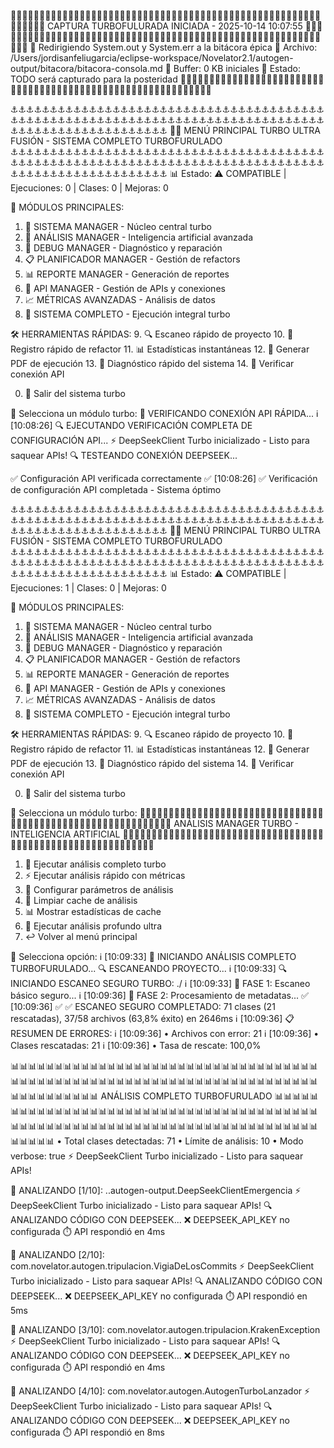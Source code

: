 
🚀🚀🚀🚀🚀🚀🚀🚀🚀🚀🚀🚀🚀🚀🚀🚀🚀🚀🚀🚀🚀🚀🚀🚀🚀🚀🚀🚀🚀🚀🚀🚀🚀🚀🚀🚀🚀🚀🚀🚀🚀🚀🚀🚀🚀🚀🚀🚀🚀🚀🚀🚀🚀🚀🚀🚀🚀🚀🚀🚀
           CAPTURA TURBOFULURADA INICIADA - 2025-10-14 10:07:55
🚀🚀🚀🚀🚀🚀🚀🚀🚀🚀🚀🚀🚀🚀🚀🚀🚀🚀🚀🚀🚀🚀🚀🚀🚀🚀🚀🚀🚀🚀🚀🚀🚀🚀🚀🚀🚀🚀🚀🚀🚀🚀🚀🚀🚀🚀🚀🚀🚀🚀🚀🚀🚀🚀🚀🚀🚀🚀🚀🚀
🎯 Redirigiendo System.out y System.err a la bitácora épica
📁 Archivo: /Users/jordisanfeliugarcia/eclipse-workspace/Novelator2.1/autogen-output/bitacora/bitacora-consola.md
💾 Buffer: 0 KB iniciales
🔮 Estado: TODO será capturado para la posteridad
🚀🚀🚀🚀🚀🚀🚀🚀🚀🚀🚀🚀🚀🚀🚀🚀🚀🚀🚀🚀🚀🚀🚀🚀🚀🚀🚀🚀🚀🚀🚀🚀🚀🚀🚀🚀🚀🚀🚀🚀🚀🚀🚀🚀🚀🚀🚀🚀🚀🚀🚀🚀🚀🚀🚀🚀🚀🚀🚀🚀


⚓⚓⚓⚓⚓⚓⚓⚓⚓⚓⚓⚓⚓⚓⚓⚓⚓⚓⚓⚓⚓⚓⚓⚓⚓⚓⚓⚓⚓⚓⚓⚓⚓⚓⚓⚓⚓⚓⚓⚓⚓⚓⚓⚓⚓⚓⚓⚓⚓⚓⚓⚓⚓⚓⚓⚓⚓⚓⚓⚓⚓⚓⚓⚓⚓⚓⚓⚓⚓⚓⚓⚓⚓⚓⚓⚓⚓⚓⚓⚓⚓⚓⚓⚓⚓⚓⚓⚓⚓⚓⚓⚓⚓⚓⚓⚓⚓⚓⚓⚓
🏴‍☠️  MENÚ PRINCIPAL TURBO ULTRA FUSIÓN - SISTEMA COMPLETO TURBOFURULADO
⚓⚓⚓⚓⚓⚓⚓⚓⚓⚓⚓⚓⚓⚓⚓⚓⚓⚓⚓⚓⚓⚓⚓⚓⚓⚓⚓⚓⚓⚓⚓⚓⚓⚓⚓⚓⚓⚓⚓⚓⚓⚓⚓⚓⚓⚓⚓⚓⚓⚓⚓⚓⚓⚓⚓⚓⚓⚓⚓⚓⚓⚓⚓⚓⚓⚓⚓⚓⚓⚓⚓⚓⚓⚓⚓⚓⚓⚓⚓⚓⚓⚓⚓⚓⚓⚓⚓⚓⚓⚓⚓⚓⚓⚓⚓⚓⚓⚓⚓⚓
📊 Estado: ⚠️ COMPATIBLE | Ejecuciones: 0 | Clases: 0 | Mejoras: 0

🎯 MÓDULOS PRINCIPALES:
1.  🚀 SISTEMA MANAGER - Núcleo central turbo
2.  🧠 ANÁLISIS MANAGER - Inteligencia artificial avanzada
3.  🔧 DEBUG MANAGER - Diagnóstico y reparación
4.  📋 PLANIFICADOR MANAGER - Gestión de refactors
5.  📊 REPORTE MANAGER - Generación de reportes
6.  🔌 API MANAGER - Gestión de APIs y conexiones
7.  📈 MÉTRICAS AVANZADAS - Análisis de datos
8.  🎪 SISTEMA COMPLETO - Ejecución integral turbo

🛠️  HERRAMIENTAS RÁPIDAS:
9.  🔍 Escaneo rápido de proyecto
10. 📝 Registro rápido de refactor
11. 📊 Estadísticas instantáneas
12. 🎨 Generar PDF de ejecución
13. 🔧 Diagnóstico rápido del sistema
14. 🔌 Verificar conexión API

0.  🚪 Salir del sistema turbo

🎯 Selecciona un módulo turbo: 
🔌 VERIFICANDO CONEXIÓN API RÁPIDA...
ℹ️ [10:08:26] 🔍 EJECUTANDO VERIFICACIÓN COMPLETA DE CONFIGURACIÓN API...
⚡ DeepSeekClient Turbo inicializado - Listo para saquear APIs!
🔍 TESTEANDO CONEXIÓN DEEPSEEK...

✅ Configuración API verificada correctamente
✅ [10:08:26] ✅ Verificación de configuración API completada - Sistema óptimo

⚓⚓⚓⚓⚓⚓⚓⚓⚓⚓⚓⚓⚓⚓⚓⚓⚓⚓⚓⚓⚓⚓⚓⚓⚓⚓⚓⚓⚓⚓⚓⚓⚓⚓⚓⚓⚓⚓⚓⚓⚓⚓⚓⚓⚓⚓⚓⚓⚓⚓⚓⚓⚓⚓⚓⚓⚓⚓⚓⚓⚓⚓⚓⚓⚓⚓⚓⚓⚓⚓⚓⚓⚓⚓⚓⚓⚓⚓⚓⚓⚓⚓⚓⚓⚓⚓⚓⚓⚓⚓⚓⚓⚓⚓⚓⚓⚓⚓⚓⚓
🏴‍☠️  MENÚ PRINCIPAL TURBO ULTRA FUSIÓN - SISTEMA COMPLETO TURBOFURULADO
⚓⚓⚓⚓⚓⚓⚓⚓⚓⚓⚓⚓⚓⚓⚓⚓⚓⚓⚓⚓⚓⚓⚓⚓⚓⚓⚓⚓⚓⚓⚓⚓⚓⚓⚓⚓⚓⚓⚓⚓⚓⚓⚓⚓⚓⚓⚓⚓⚓⚓⚓⚓⚓⚓⚓⚓⚓⚓⚓⚓⚓⚓⚓⚓⚓⚓⚓⚓⚓⚓⚓⚓⚓⚓⚓⚓⚓⚓⚓⚓⚓⚓⚓⚓⚓⚓⚓⚓⚓⚓⚓⚓⚓⚓⚓⚓⚓⚓⚓⚓
📊 Estado: ⚠️ COMPATIBLE | Ejecuciones: 1 | Clases: 0 | Mejoras: 0

🎯 MÓDULOS PRINCIPALES:
1.  🚀 SISTEMA MANAGER - Núcleo central turbo
2.  🧠 ANÁLISIS MANAGER - Inteligencia artificial avanzada
3.  🔧 DEBUG MANAGER - Diagnóstico y reparación
4.  📋 PLANIFICADOR MANAGER - Gestión de refactors
5.  📊 REPORTE MANAGER - Generación de reportes
6.  🔌 API MANAGER - Gestión de APIs y conexiones
7.  📈 MÉTRICAS AVANZADAS - Análisis de datos
8.  🎪 SISTEMA COMPLETO - Ejecución integral turbo

🛠️  HERRAMIENTAS RÁPIDAS:
9.  🔍 Escaneo rápido de proyecto
10. 📝 Registro rápido de refactor
11. 📊 Estadísticas instantáneas
12. 🎨 Generar PDF de ejecución
13. 🔧 Diagnóstico rápido del sistema
14. 🔌 Verificar conexión API

0.  🚪 Salir del sistema turbo

🎯 Selecciona un módulo turbo: 
🧠🧠🧠🧠🧠🧠🧠🧠🧠🧠🧠🧠🧠🧠🧠🧠🧠🧠🧠🧠🧠🧠🧠🧠🧠🧠🧠🧠🧠🧠🧠🧠🧠🧠🧠🧠🧠🧠🧠🧠🧠🧠🧠🧠🧠🧠🧠🧠🧠🧠🧠🧠🧠🧠🧠🧠🧠🧠🧠🧠
           ANÁLISIS MANAGER TURBO - INTELIGENCIA ARTIFICIAL
🧠🧠🧠🧠🧠🧠🧠🧠🧠🧠🧠🧠🧠🧠🧠🧠🧠🧠🧠🧠🧠🧠🧠🧠🧠🧠🧠🧠🧠🧠🧠🧠🧠🧠🧠🧠🧠🧠🧠🧠🧠🧠🧠🧠🧠🧠🧠🧠🧠🧠🧠🧠🧠🧠🧠🧠🧠🧠🧠🧠
1. 🎯 Ejecutar análisis completo turbo
2. ⚡ Ejecutar análisis rápido con métricas
3. 🔧 Configurar parámetros de análisis
4. 🧹 Limpiar cache de análisis
5. 📊 Mostrar estadísticas de cache
6. 🤖 Ejecutar análisis profundo ultra
0. ↩️ Volver al menú principal

🎯 Selecciona opción: ℹ️ [10:09:33] 🚀 INICIANDO ANÁLISIS COMPLETO TURBOFURULADO...
🔍 ESCANEANDO PROYECTO...
ℹ️ [10:09:33] 🔍 INICIANDO ESCANEO SEGURO TURBO: ./
ℹ️ [10:09:33] 🎯 FASE 1: Escaneo básico seguro...
ℹ️ [10:09:36] 🎯 FASE 2: Procesamiento de metadatas...
✅ [10:09:36] ✅ ✅ ESCANEO SEGURO COMPLETADO: 71 clases (21 rescatadas), 37/58 archivos (63,8% éxito) en 2646ms
ℹ️ [10:09:36] 📋 RESUMEN DE ERRORES:
ℹ️ [10:09:36]   • Archivos con error: 21
ℹ️ [10:09:36]   • Clases rescatadas: 21
ℹ️ [10:09:36]   • Tasa de rescate: 100,0%

📊📊📊📊📊📊📊📊📊📊📊📊📊📊📊📊📊📊📊📊📊📊📊📊📊📊📊📊📊📊📊📊📊📊📊📊📊📊📊📊📊📊📊📊📊📊📊📊📊📊📊📊📊📊📊📊📊📊📊📊📊📊📊📊📊📊📊📊📊📊📊📊📊📊📊📊📊📊📊📊
           ANÁLISIS COMPLETO TURBOFURULADO
📊📊📊📊📊📊📊📊📊📊📊📊📊📊📊📊📊📊📊📊📊📊📊📊📊📊📊📊📊📊📊📊📊📊📊📊📊📊📊📊📊📊📊📊📊📊📊📊📊📊📊📊📊📊📊📊📊📊📊📊📊📊📊📊📊📊📊📊📊📊📊📊📊📊📊📊📊📊📊📊
  • Total clases detectadas: 71
  • Límite de análisis: 10
  • Modo verbose: true
⚡ DeepSeekClient Turbo inicializado - Listo para saquear APIs!

🎯 ANALIZANDO [1/10]: ..autogen-output.DeepSeekClientEmergencia
⚡ DeepSeekClient Turbo inicializado - Listo para saquear APIs!
🔍 ANALIZANDO CÓDIGO CON DEEPSEEK...
❌ DEEPSEEK_API_KEY no configurada
  ⏱️  API respondió en 4ms

🎯 ANALIZANDO [2/10]: com.novelator.autogen.tripulacion.VigiaDeLosCommits
⚡ DeepSeekClient Turbo inicializado - Listo para saquear APIs!
🔍 ANALIZANDO CÓDIGO CON DEEPSEEK...
❌ DEEPSEEK_API_KEY no configurada
  ⏱️  API respondió en 5ms

🎯 ANALIZANDO [3/10]: com.novelator.autogen.tripulacion.KrakenException
⚡ DeepSeekClient Turbo inicializado - Listo para saquear APIs!
🔍 ANALIZANDO CÓDIGO CON DEEPSEEK...
❌ DEEPSEEK_API_KEY no configurada
  ⏱️  API respondió en 4ms

🎯 ANALIZANDO [4/10]: com.novelator.autogen.AutogenTurboLanzador
⚡ DeepSeekClient Turbo inicializado - Listo para saquear APIs!
🔍 ANALIZANDO CÓDIGO CON DEEPSEEK...
❌ DEEPSEEK_API_KEY no configurada
  ⏱️  API respondió en 8ms
